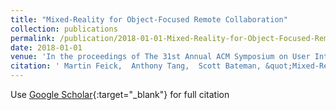```yaml
---
title: "Mixed-Reality for Object-Focused Remote Collaboration"
collection: publications
permalink: /publication/2018-01-01-Mixed-Reality-for-Object-Focused-Remote-Collaboration
date: 2018-01-01
venue: 'In the proceedings of The 31st Annual ACM Symposium on User Interface Software and Technology Adjunct Proceedings'
citation: ' Martin Feick,  Anthony Tang,  Scott Bateman, &quot;Mixed-Reality for Object-Focused Remote Collaboration.&quot; In the proceedings of The 31st Annual ACM Symposium on User Interface Software and Technology Adjunct Proceedings, 2018.'
---
```

Use [Google Scholar](https://scholar.google.com/scholar?q=Mixed+Reality+for+Object+Focused+Remote+Collaboration){:target="_blank"} for full citation